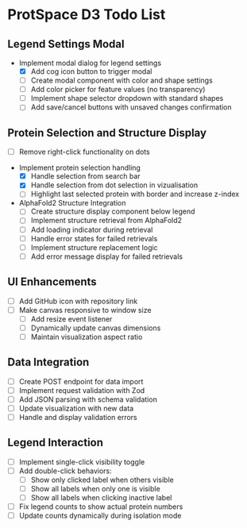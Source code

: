 # ProtSpace D3 Todo List

## Legend Settings Modal
- Implement modal dialog for legend settings
  - [x] Add cog icon button to trigger modal
  - [ ] Create modal component with color and shape settings
  - [ ] Add color picker for feature values (no transparency)
  - [ ] Implement shape selector dropdown with standard shapes
  - [ ] Add save/cancel buttons with unsaved changes confirmation

## Protein Selection and Structure Display
- [ ] Remove right-click functionality on dots
- Implement protein selection handling
  - [x] Handle selection from search bar
  - [x] Handle selection from dot selection in vizualisation
  - [ ] Highlight last selected protein with border and increase z-index
- AlphaFold2 Structure Integration
  - [ ] Create structure display component below legend
  - [ ] Implement structure retrieval from AlphaFold2
  - [ ] Add loading indicator during retrieval
  - [ ] Handle error states for failed retrievals
  - [ ] Implement structure replacement logic
  - [ ] Add error message display for failed retrievals

## UI Enhancements
- [ ] Add GitHub icon with repository link
- [ ] Make canvas responsive to window size
  - [ ] Add resize event listener
  - [ ] Dynamically update canvas dimensions
  - [ ] Maintain visualization aspect ratio

## Data Integration
- [ ] Create POST endpoint for data import
- [ ] Implement request validation with Zod
- [ ] Add JSON parsing with schema validation
- [ ] Update visualization with new data
- [ ] Handle and display validation errors

## Legend Interaction
- [ ] Implement single-click visibility toggle
- [ ] Add double-click behaviors:
  - [ ] Show only clicked label when others visible
  - [ ] Show all labels when only one is visible
  - [ ] Show all labels when clicking inactive label
- [ ] Fix legend counts to show actual protein numbers
- [ ] Update counts dynamically during isolation mode